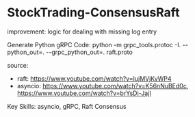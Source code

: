 # StockTrading-ConsensusRaft

improvement: logic for dealing with missing log entry

Generate Python gRPC Code: python -m grpc_tools.protoc -I. --python_out=. --grpc_python_out=. raft.proto 

source: 
- raft: https://www.youtube.com/watch?v=IujMVjKvWP4
- asyncio: https://www.youtube.com/watch?v=K56nNuBEd0c, https://www.youtube.com/watch?v=brYsDi-JajI 

Key Skills: asyncio, gRPC, Raft Consensus